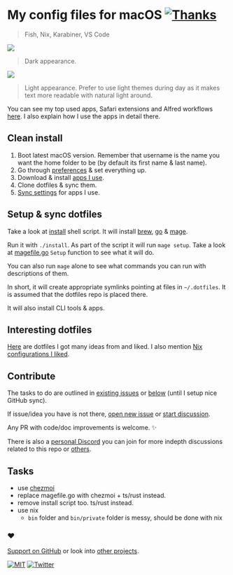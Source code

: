 # My config files for macOS [![Thanks](http://bit.ly/saythankss)](https://github.com/users/nikitavoloboev/sponsorship)

> Fish, Nix, Karabiner, VS Code

![](https://images.nikiv.dev/config-dark-23.png)

> Dark appearance.

![](https://images.nikiv.dev/config-light-23.png)

> Light appearance. Prefer to use light themes during day as it makes text more readable with natural light around.

You can see my top used apps, Safari extensions and Alfred workflows [here](https://github.com/nikitavoloboev/my-mac). I also explain how I use the apps in detail there.

<!-- ## File structure -->

## Clean install

1. Boot latest macOS version. Remember that username is the name you want the home folder to be (by default its first name & last name).
2. Go through [preferences](https://imgur.com/a/KoVAxFQ) & set everything up.
3. Download & install [apps I use](https://github.com/nikitavoloboev/my-mac).
4. Clone dotfiles & sync them.
5. [Sync settings](https://github.com/zenangst/Syncalicious) for apps I use.

## Setup & sync dotfiles

Take a look at [install](install) shell script. It will install [brew](https://brew.sh), [go](https://go.dev) & [mage](https://github.com/magefile/mage).

Run it with `./install`. As part of the script it will run `mage setup`. Take a look at [magefile.go](magefile.go) `Setup` function to see what it will do.

You can also run `mage` alone to see what commands you can run with descriptions of them.

In short, it will create appropriate symlinks pointing at files in `~/.dotfiles`. It is assumed that the dotfiles repo is placed there.

It will also install CLI tools & apps.

## Interesting dotfiles

[Here](https://wiki.nikiv.dev/unix/dotfiles) are dotfiles I got many ideas from and liked. I also mention [Nix configurations I liked](https://wiki.nikiv.dev/operating-systems/linux/nixos#nix-configs-nixos).

## Contribute

The tasks to do are outlined in [existing issues](../../issues) or [below](#tasks) (until I setup nice GitHub sync).

If issue/idea you have is not there, [open new issue](../../issues/new/choose) or [start discussion](../../discussions).

Any PR with code/doc improvements is welcome. ✨

There is also a [personal Discord](https://discord.com/invite/TVafwaD23d) you can join for more indepth discussions related to this repo or [others](https://github.com/nikitavoloboev#src).

## Tasks

- use [chezmoi](https://www.chezmoi.io/)
- replace magefile.go with chezmoi + ts/rust instead.
- remove install script too. ts/rust instead.
- use nix
  - `bin` folder and `bin/private` folder is messy, should be done with nix

### ♥️

[Support on GitHub](https://github.com/sponsors/nikitavoloboev) or look into [other projects](https://nikiv.dev/projects).

[![MIT](http://bit.ly/mitbadge)](https://choosealicense.com/licenses/mit/) [![Twitter](http://bit.ly/nikitatweet)](https://twitter.com/nikitavoloboev)
